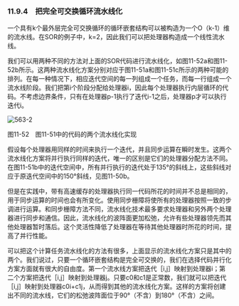 ### 11.9.4　把完全可交换循环流水线化

一个具有k个最外层完全可交换循环的循环嵌套结构可以被构造为一个O（k-1）维的流水线。在SOR的例子中，k=2，因此我们可以把处理器构造成一个线性流水线。

我们可以用两种不同的方法对上面的SOR代码进行流水线化，如图11-52a和图11-52b所示。这两种流水线化方案分别对应于图11-51a和图11-51c所示的两种可能的排列。在每一种情况下，相应迭代空间的每一列组成一个任务，而每一行组成一个流水线阶段。我们把第i个阶段分配给处理器i，因此每个处理器执行内层循环的代码。不考虑边界条件，只有在处理器p-1执行了迭代i-1之后，处理器p才可以执行迭代i。

![563-2](../Images/image05004.jpeg)

图11-52　图11-51中的代码的两个流水线化实现

假设每个处理器用同样的时间来执行一个迭代，并且同步运算在瞬时发生。这两个流水线化方案将并行执行同样的迭代，唯一的区别是它们的处理器分配方法不同。在图11-51b中的迭代空间中，所有并行执行的迭代处于135°的斜线上，这些斜线对应于原迭代空间中的150°斜线，见图11-50b。

但是在实践中，带有高速缓存的处理器执行同一代码所花的时间并不总是相同的，用于同步运算的时间也会有所变化。使用同步栅障将使所有的处理器按照一致的步调进行运算。和同步栅障方法不同，流水线化技术最多要求处理器和另外两个处理器进行同步和通信。因此，流水线化的波阵面更加松弛，允许有些处理器领先而其他处理器暂时落后。这个灵活性降低了处理器在等待其他处理器时所花的时间，提高了并行性能。

可以把这个计算任务流水线化的方法有很多，上面显示的流水线化方案只是其中的两个。我们说过，只要一个循环嵌套结构是完全可交换的，我们在选择代码并行化方案方面就有很大的自由度。第一个流水线方案把迭代［i,j］映射到处理器i；第二个方案把迭代［i,j］映射到处理器j。只要c0和c1是正常数，我们就可以把迭代［i,j］映射到处理器c0i+c1j，从而得到其他的流水线化方案。这样的方案将创建出不同的流水线，它们的松弛波阵面位于90°（不含）到180°（不含）之间。